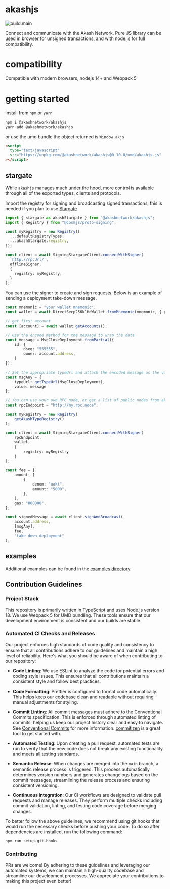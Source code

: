 # akashjs

![build:main](https://github.com/ovrclk/akashjs/actions/workflows/release.yml/badge.svg?branch=main)

Connect and communicate with the Akash Network. Pure JS library can be used in browser for unsigned transactions, and with node.js for full compatibility.

# compatibility

Compatible with modern browsers, nodejs 14+ and Webpack 5

# getting started

install from `npm` or `yarn`

```bash
npm i @akashnetwork/akashjs
yarn add @akashnetwork/akashjs
```

or use the umd bundle the object returned is `Window.akjs`

```html
<script
  type="text/javascript"
  src="https://unpkg.com/@akashnetwork/akashjs@0.10.0/umd/akashjs.js"
></script>
```
## stargate

While `akashjs` manages much under the hood, more control is available through all of the exported types, clients and protocols.

Import the registry for signing and broadcasting signed transactions, this is needed if you plan to use [Stargate](https://www.npmjs.com/package/@cosmjs/stargate)

```typescript
import { stargate as akashStargate } from "@akashnetwork/akashjs";
import { Registry } from "@cosmjs/proto-signing";

const myRegistry = new Registry([
  ...defaultRegistryTypes,
  ...akashStargate.registry,
]);

const client = await SigningStargateClient.connectWithSigner(
  `http://rpcUrl/`,
  offlineSigner,
  {
    registry: myRegistry,
  }
);
```

You can use the signer to create and sign requests. Below is an example of sending a deployment take-down message.

```ts
const mnemonic = "your wallet mnemonic";
const wallet = await DirectSecp256k1HdWallet.fromMnemonic(mnemonic, { prefix: "akash" });

// get first account
const [account] = await wallet.getAccounts();

// Use the encode method for the message to wrap the data
const message = MsgCloseDeployment.fromPartial({
    id: {
        dseq: "555555",
        owner: account.address,
    }
});

// Set the appropriate typeUrl and attach the encoded message as the value
const msgAny = {
    typeUrl: getTypeUrl(MsgCloseDeployment),
    value: message
};

// You can use your own RPC node, or get a list of public nodes from akashjs
const rpcEndpoint = "http://my.rpc.node";

const myRegistry = new Registry(
    getAkashTypeRegistry()
);

const client = await SigningStargateClient.connectWithSigner(
    rpcEndpoint,
    wallet,
    {
        registry: myRegistry
    }
);

const fee = {
    amount: [
        {
            denom: "uakt",
            amount: "5000",
        },
    ],
    gas: "800000",
};

const signedMessage = await client.signAndBroadcast(
    account.address,
    [msgAny],
    fee,
    "take down deployment"
);
```

## examples

Additional examples can be found in the [examples directory]( https://github.com/ovrclk/akashjs/tree/main/)

## Contribution Guidelines

### Project Stack

This repository is primarily written in TypeScript and uses Node.js version 18. We use Webpack 5 for UMD bundling. These tools ensure that our development environment is consistent and our builds are stable.

### Automated CI Checks and Releases

Our project enforces high standards of code quality and consistency to ensure that all contributions adhere to our guidelines and maintain a high level of reliability. Here's what you should be aware of when contributing to our repository:

- **Code Linting**: We use ESLint to analyze the code for potential errors and coding style issues. This ensures that all contributions maintain a consistent style and follow best practices.

- **Code Formatting**: Prettier is configured to format code automatically. This helps keep our codebase clean and readable without requiring manual adjustments for styling.

- **Commit Linting**: All commit messages must adhere to the Conventional Commits specification. This is enforced through automated linting of commits, helping us keep our project history clear and easy to navigate. See [Conventional Commits](https://www.conventionalcommits.org/en/v1.0.0/) for more information. [commitizen](https://commitizen-tools.github.io/commitizen/) is a great tool to get started with.

- **Automated Testing**: Upon creating a pull request, automated tests are run to verify that the new code does not break any existing functionality and meets all testing standards.

- **Semantic Release**: When changes are merged into the `main` branch, a semantic release process is triggered. This process automatically determines version numbers and generates changelogs based on the commit messages, streamlining the release process and ensuring consistent versioning.

- **Continuous Integration**: Our CI workflows are designed to validate pull requests and manage releases. They perform multiple checks including commit validation, linting, and testing code coverage before merging changes.

To better follow the above guidelines, we recommend using git hooks that would run the necessary checks before pushing your code. To do so after dependencies are installed, run the following command:

```bash
npm run setup-git-hooks
```

### Contributing

PRs are welcome! By adhering to these guidelines and leveraging our automated systems, we can maintain a high-quality codebase and streamline our development processes. We appreciate your contributions to making this project even better!

